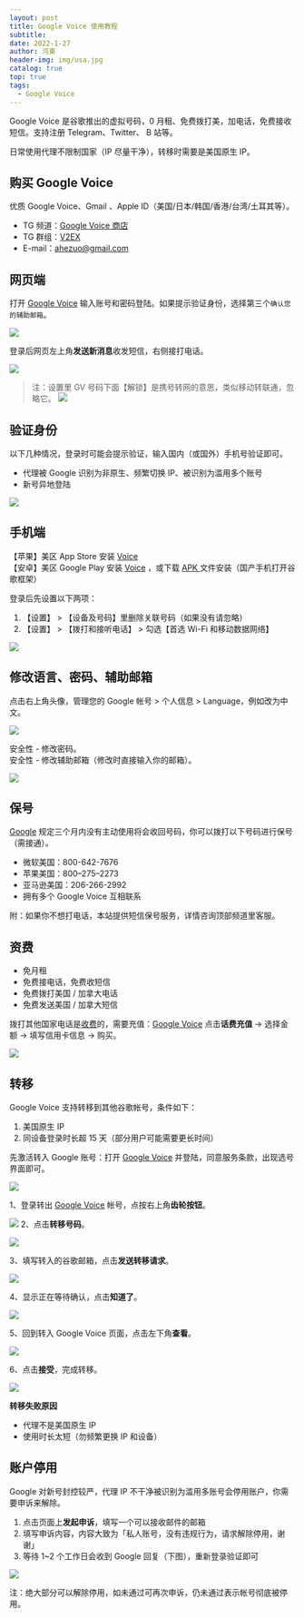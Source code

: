 ```yaml
---
layout: post
title: Google Voice 使用教程
subtitle: 
date: 2022-1-27
author: 河東
header-img: img/usa.jpg
catalog: true
top: true
tags:
  - Google Voice
---
```


Google Voice 是谷歌推出的虚拟号码，0 月租、免费拨打美，加电话，免费接收短信。支持注册 Telegram、Twitter、 B 站等。

日常使用代理不限制国家（IP 尽量干净），转移时需要是美国原生 IP。

## 购买 Google Voice
优质 Google Voice、Gmail 、Apple ID（美国/日本/韩国/香港/台湾/土耳其等）。

- TG 频道：[Google Voice 商店](https://t.me/GVStore)
- TG 群组：[V2EX](https://t.me/V2EXPro)
- E-mail：<ahezuo@gmail.com>

## 网页端
打开 [Google Voice](https://voice.google.com/) 输入账号和密码登陆。如果提示验证身份，选择第三个`确认您的辅助邮箱`。

![](https://i.imgur.com/cAWNsRj.png)

登录后网页左上角**发送新消息**收发短信，右侧接打电话。

![](https://i.imgur.com/IrB7dd5.png)
>注：设置里 GV 号码下面【解锁】是携号转网的意思，类似移动转联通，忽略它。
>![](https://i.imgur.com/ypfY4w3.png)

## 验证身份
以下几种情况，登录时可能会提示验证，输入国内（或国外）手机号验证即可。

- 代理被 Google 识别为非原生、频繁切换 IP、被识别为滥用多个账号
- 新号异地登陆

![](https://i.imgur.com/YY09hlM.jpg)



## 手机端

【苹果】美区 App Store 安装 [Voice](https://apps.apple.com/us/app/google-voice/id318698524)\
【安卓】美区 Google Play 安装 [Voice](https://play.google.com/store/apps/details?id=com.google.android.apps.googlevoice&hl=zh&gl=US) ，或下载 [APK ](https://apkpure.com/search?q=Google+Voice)文件安装（国产手机打开谷歌框架）

登录后先设置以下两项：
1. 【设置】 > 【设备及号码】里删除关联号码（如果没有请忽略）
2. 【设置】 > 【拨打和接听电话】 > 勾选【首选 Wi-Fi 和移动数据网络】

![](https://i.imgur.com/FIXfG4B.jpg)

## 修改语言、密码、辅助邮箱
点击右上角头像，管理您的 Google 帐号 > 个人信息 > Language，例如改为中文。

![](https://i.imgur.com/oMYAOmY.png)

安全性 - 修改密码。\
安全性 - 修改辅助邮箱（修改时直接输入你的邮箱）。

![](https://i.imgur.com/dmWyVKU.png)

## 保号
[Google](https://support.google.com/voice/answer/9230450) 规定三个月内没有主动使用将会收回号码，你可以拨打以下号码进行保号（需接通）。

- 微软美国：800-642-7676
- 苹果美国：800–275–2273
- 亚马逊美国：206-266-2992
- 拥有多个 Google Voice 互相联系

附：如果你不想打电话，本站提供短信保号服务，详情咨询顶部频道里客服。
  
## 资费
- 免月租
- 免费接电话，免费收短信
- 免费拨打美国 / 加拿大电话
- 免费发送美国 / 加拿大短信

拨打其他国家电话是[收费](https://voice.google.com/u/0/rates?pli=1)的，需要充值：[Google Voice](https://voice.google.com/u/3/billing) 点击**话费充值** → 选择金额 → 填写信用卡信息 → 购买。

![](https://i.imgur.com/5WiCJVa.png)


## 转移
Google Voice 支持转移到其他谷歌帐号，条件如下：
1. 美国原生 IP
2. 同设备登录时长超 15 天（部分用户可能需要更长时间）

先激活转入 Google 账号：打开 [Google Voice](https://voice.google.com/u/0/messages) 并登陆，同意服务条款，出现选号界面即可。

![](https://i.imgur.com/b7Iiwn2.png)

1、登录转出 [Google Voice](https://voice.google.com/u/0/messages) 帐号，点按右上角**齿轮按钮**。


![](https://i.imgur.com/FpZ4KxH.png)
2、点击**转移号码**。

![](https://i.imgur.com/OASFgdA.png)

3、填写转入的谷歌邮箱，点击**发送转移请求**。


![](https://i.imgur.com/dnPKT2H.png)


4、显示正在等待确认，点击**知道了**。

![](https://i.imgur.com/YbWLJgg.png)

5、回到转入 Google Voice 页面，点击左下角**查看**。

![](https://i.imgur.com/Yl00SOG.png)

6、点击**接受**，完成转移。

![](https://i.imgur.com/naiWfji.png)

**转移失败原因**
- 代理不是美国原生 IP
- 使用时长太短（勿频繁更换 IP 和设备）



## 账户停用

Google 对新号封控较严，代理 IP 不干净被识别为滥用多账号会停用账户，你需要申诉来解除。

1. 点击页面上**发起申诉**，填写一个可以接收邮件的邮箱
2. 填写申诉内容，内容大致为「私人账号，没有违规行为，请求解除停用，谢谢」
3. 等待 1~2 个工作日会收到 Google 回复（下图），重新登录验证即可

![](https://i.imgur.com/gff36TA.png)

注：绝大部分可以解除停用，如未通过可再次申诉，仍未通过表示帐号彻底被停用。

